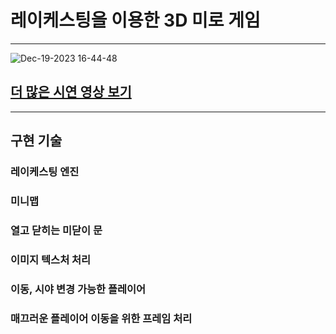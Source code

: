 # 레이케스팅을 이용한 3D 미로 게임
---
![Dec-19-2023 16-44-48](https://github.com/insubkim/cub3d/assets/37211885/ba467eff-e017-4c84-a18f-b71c875652a4)
## [더 많은 시연 영상 보기](https://youtu.be/vsXJ1L_6Opo)
---
## 구현 기술

### 레이케스팅 엔진
### 미니맵
### 열고 닫히는 미닫이 문
### 이미지 텍스처 처리
### 이동, 시야 변경 가능한 플레이어
### 매끄러운 플레이어 이동을 위한 프레임 처리


